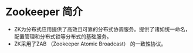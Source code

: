 # Zookeeper 简介

* ZK为分布式应用提供了高效且可靠的分布式协调服务。提供了诸如统一命名，配置管理和分布式锁等分布式的基础服务。
* ZK采用了ZAB （Zookeeper Atomic  Broadcast） 的一致性协议。